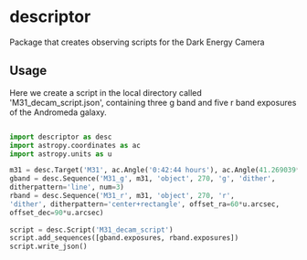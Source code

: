 # descriptor
Package that creates observing scripts for the Dark Energy Camera

## Usage
Here we create a script in the local directory called 'M31_decam_script.json', containing three g band and five r band exposures of the Andromeda galaxy.

```python

import descriptor as desc
import astropy.coordinates as ac
import astropy.units as u

m31 = desc.Target('M31', ac.Angle('0:42:44 hours'), ac.Angle(41.269039*u.deg))
gband = desc.Sequence('M31_g', m31, 'object', 270, 'g', 'dither', 
ditherpattern='line', num=3)
rband = desc.Sequence('M31_r', m31, 'object', 270, 'r', 
'dither', ditherpattern='center+rectangle', offset_ra=60*u.arcsec, 
offset_dec=90*u.arcsec)
	
script = desc.Script('M31_decam_script')
script.add_sequences([gband.exposures, rband.exposures])
script.write_json()
```
